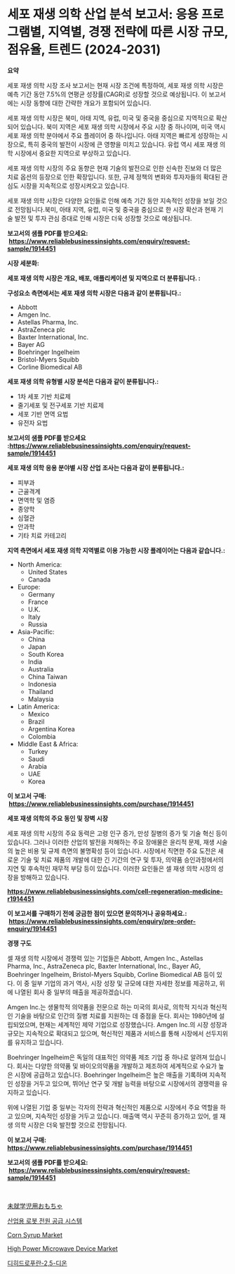 <p><h1>세포 재생 의학 산업 분석 보고서: 응용 프로그램별, 지역별, 경쟁 전략에 따른 시장 규모, 점유율, 트렌드 (2024-2031)</h1></p><p><strong>요약</strong></p>
<p><p>세포 재생 의학 시장 조사 보고서는 현재 시장 조건에 특정하여, 세포 재생 의학 시장은 예측 기간 동안 7.5%의 연평균 성장률(CAGR)로 성장할 것으로 예상됩니다. 이 보고서에는 시장 동향에 대한 간략한 개요가 포함되어 있습니다. </p><p>세포 재생 의학 시장은 북미, 아태 지역, 유럽, 미국 및 중국을 중심으로 지역적으로 확산되어 있습니다. 북미 지역은 세포 재생 의학 시장에서 주요 시장 중 하나이며, 미국 역시 세포 재생 의학 분야에서 주요 플레이어 중 하나입니다. 아태 지역은 빠르게 성장하는 시장으로, 특히 중국의 발전이 시장에 큰 영향을 미치고 있습니다. 유럽 역시 세포 재생 의학 시장에서 중요한 지역으로 부상하고 있습니다. </p><p>세포 재생 의학 시장의 주요 동향은 현재 기술의 발전으로 인한 신속한 진보와 더 많은 치료 옵션의 등장으로 인한 확장입니다. 또한, 규제 정책의 변화와 투자자들의 확대된 관심도 시장을 지속적으로 성장시켜오고 있습니다. </p><p>세포 재생 의학 시장은 다양한 요인들로 인해 예측 기간 동안 지속적인 성장을 보일 것으로 전망됩니다.북미, 아태 지역, 유럽, 미국 및 중국을 중심으로 한 시장 확산과 현재 기술 발전 및 투자 관심 증대로 인해 시장은 더욱 성장할 것으로 예상됩니다.</p></p>
<p><strong>보고서의 샘플 PDF를 받으세요: &nbsp;<a href="https://www.reliablebusinessinsights.com/enquiry/request-sample/1914451">https://www.reliablebusinessinsights.com/enquiry/request-sample/1914451</a></strong></p>
<p><strong>시장 세분화:</strong></p>
<p><strong> 세포 재생 의학 시장은 개요, 배포, 애플리케이션 및 지역으로 더 분류됩니다. :</strong></p>
<p><strong>구성요소 측면에서는 세포 재생 의학 시장은 다음과 같이 분류됩니다.:</strong></p>
<p><ul><li>Abbott</li><li>Amgen Inc.</li><li>Astellas Pharma, Inc.</li><li>AstraZeneca plc</li><li>Baxter International, Inc.</li><li>Bayer AG</li><li>Boehringer Ingelheim</li><li>Bristol-Myers Squibb</li><li>Corline Biomedical AB</li></ul></p>
<p><strong> 세포 재생 의학 유형별 시장 분석은 다음과 같이 분류됩니다.:</strong></p>
<p><ul><li>1차 세포 기반 치료제</li><li>줄기세포 및 전구세포 기반 치료제</li><li>세포 기반 면역 요법</li><li>유전자 요법</li></ul></p>
<p><strong>보고서의 샘플 PDF를 받으세요 :<a href="https://www.reliablebusinessinsights.com/enquiry/request-sample/1914451">https://www.reliablebusinessinsights.com/enquiry/request-sample/1914451</a></strong></p>
<p><strong> 세포 재생 의학 응용 분야별 시장 산업 조사는 다음과 같이 분류됩니다.:</strong></p>
<p><ul><li>피부과</li><li>근골격계</li><li>면역학 및 염증</li><li>종양학</li><li>심혈관</li><li>안과학</li><li>기타 치료 카테고리</li></ul></p>
<p><strong>지역 측면에서 세포 재생 의학 지역별로 이용 가능한 시장 플레이어는 다음과 같습니다.:</strong></p>
<p><ul>
    <li>
        North America:
        <ul>
            <li>United States</li>
            <li>Canada</li>
        </ul>
    </li>
    <li>
        Europe:
        <ul>
            <li>Germany</li>
            <li>France</li>
            <li>U.K.</li>
            <li>Italy</li>
            <li>Russia</li>
        </ul>
    </li>
    <li>
        Asia-Pacific:
        <ul>
            <li>China</li>
            <li>Japan</li>
            <li>South Korea</li>
            <li>India</li>
            <li>Australia</li>
            <li>China Taiwan</li>
            <li>Indonesia</li>
            <li>Thailand</li>
            <li>Malaysia</li>
        </ul>
    </li>
    <li>
        Latin America:
        <ul>
            <li>Mexico</li>
            <li>Brazil</li>
            <li>Argentina Korea</li>
            <li>Colombia</li>
        </ul>
    </li>
    <li>
        Middle East & Africa:
        <ul>
            <li>Turkey</li>
            <li>Saudi</li>
            <li>Arabia</li>
            <li>UAE</li>
            <li>Korea</li>
        </ul>
    </li>
    </ul></p>
<p><strong>이 보고서 구매: &nbsp;<a href="https://www.reliablebusinessinsights.com/purchase/1914451">https://www.reliablebusinessinsights.com/purchase/1914451</a></strong></p>
<p><strong>세포 재생 의학의 주요 동인 및 장벽 시장</strong></p>
<p><p>세포 재생 의학 시장의 주요 동력은 고령 인구 증가, 만성 질병의 증가 및 기술 혁신 등이 있습니다. 그러나 이러한 산업의 발전을 저해하는 주요 장애물은 윤리적 문제, 재생 시술의 높은 비용 및 규제 측면의 불명확성 등이 있습니다. 시장에서 직면한 주요 도전은 새로운 기술 및 치료 제품의 개발에 대한 긴 기간의 연구 및 투자, 의약품 승인과정에서의 지연 및 후속적인 재무적 부담 등이 있습니다. 이러한 요인들은 셀 재생 의학 시장의 성장을 방해하고 있습니다.</p></p>
<p><strong><a href="https://www.reliablebusinessinsights.com/cell-regeneration-medicine-r1914451">https://www.reliablebusinessinsights.com/cell-regeneration-medicine-r1914451</a></strong></p>
<p><strong>이 보고서를 구매하기 전에 궁금한 점이 있으면 문의하거나 공유하세요.: &nbsp;<a href="https://www.reliablebusinessinsights.com/enquiry/pre-order-enquiry/1914451">https://www.reliablebusinessinsights.com/enquiry/pre-order-enquiry/1914451</a></strong></p>
<p><strong>경쟁 구도</strong></p>
<p><p>셀 재생 의학 시장에서 경쟁력 있는 기업들은 Abbott, Amgen Inc., Astellas Pharma, Inc., AstraZeneca plc, Baxter International, Inc., Bayer AG, Boehringer Ingelheim, Bristol-Myers Squibb, Corline Biomedical AB 등이 있다. 이 중 일부 기업의 과거 역사, 시장 성장 및 규모에 대한 자세한 정보를 제공하고, 위에 나열된 회사 중 일부의 매출을 제공하겠습니다.</p><p>Amgen Inc.는 생물학적 의약품을 전문으로 하는 미국의 회사로, 의학적 지식과 혁신적인 기술을 바탕으로 인간의 질병 치료를 지원하는 데 중점을 둔다. 회사는 1980년에 설립되었으며, 현재는 세계적인 제약 기업으로 성장했습니다. Amgen Inc.의 시장 성장과 규모는 지속적으로 확대되고 있으며, 혁신적인 제품과 서비스를 통해 시장에서 선두지위를 유지하고 있습니다.</p><p>Boehringer Ingelheim은 독일의 대표적인 의약품 제조 기업 중 하나로 알려져 있습니다. 회사는 다양한 의약품 및 바이오의약품을 개발하고 제조하여 세계적으로 수요가 높은 시장에 공급하고 있습니다. Boehringer Ingelheim은 높은 매출을 기록하며 지속적인 성장을 거두고 있으며, 뛰어난 연구 및 개발 능력을 바탕으로 시장에서의 경쟁력을 유지하고 있습니다.</p><p>위에 나열된 기업 중 일부는 각자의 전략과 혁신적인 제품으로 시장에서 주요 역할을 하고 있으며, 지속적인 성장을 거두고 있습니다. 매출액 역시 꾸준히 증가하고 있어, 셀 재생 의학 시장은 더욱 발전할 것으로 전망됩니다.</p></p>
<p><strong>이 보고서 구매: &nbsp; <a href="https://www.reliablebusinessinsights.com/purchase/1914451">https://www.reliablebusinessinsights.com/purchase/1914451</a></strong></p>
<p><strong>보고서의 샘플 PDF를 받으세요: &nbsp;<a href="https://www.reliablebusinessinsights.com/enquiry/request-sample/1914451">https://www.reliablebusinessinsights.com/enquiry/request-sample/1914451</a></strong><strong></strong></p>
<p>&nbsp;</p>
<p><p><a href="https://github.com/nxboeu02965442/Market-Research-Report-List-2/blob/main/9857441112849.md">未就学児用おもちゃ</a></p><p><a href="https://github.com/lzrvbyqzftro57/Market-Research-Report-List-2/blob/main/5738077110660.md">산업용 로봇 전원 공급 시스템</a></p><p><a href="https://issuu.com/reportprime-2/docs/corn-syrup-market-size-2030.pptx">Corn Syrup Market</a></p><p><a href="https://github.com/mharielmesa/Market-Research-Report-List-3/blob/main/high-power-microwave-device-market.md">High Power Microwave Device Market</a></p><p><a href="https://github.com/vseigx30c9a1j/Market-Research-Report-List-2/blob/main/5056590107522.md">디히드로푸란-2,5-디온</a></p></p>